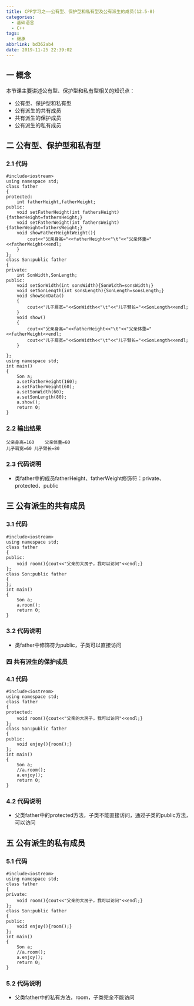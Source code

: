 ```yaml
---
title: CPP学习之——公有型、保护型和私有型及公有派生的成员(12.5-8)
categories:
  - 基础语言
  - C++
tags:
  - 继承
abbrlink: bd362ab4
date: 2019-11-25 22:39:02
---
```

## 一 概念

本节课主要讲述公有型、保护型和私有型相关的知识点： 

* 公有型、保护型和私有型
* 公有派生的共有成员
* 共有派生的保护成员
* 公有派生的私有成员

<!--more-->

## 二 公有型、保护型和私有型

### 2.1 代码

```
#include<iostream>
using namespace std;
class father
{
protected:
	int fatherHeight,fatherWeight;
public:
	void setFatherHeight(int fathersHeight){fatherHeight=fathersHeight;}
	void setFatherWeight(int fathersWeight){fatherWeight=fathersWeight;}
	void showFatherHeightWeight(){
		cout<<"父亲身高="<<fatherHeight<<"\t"<<"父亲体重="<<fatherWeight<<endl;
	}
};
class Son:public father
{
private:
	int SonWidth,SonLength;
public:
	void setSonWidth(int sonsWidth){SonWidth=sonsWidth;}
	void setSonLength(int sonsLength){SonLength=sonsLength;}
	void showSonData()
	{
		cout<<"儿子肩宽="<<SonWidth<<"\t"<<"儿子臂长="<<SonLength<<endl;
	}
	void show()
	{
		cout<<"父亲身高="<<fatherHeight<<"\t"<<"父亲体重="<<fatherWeight<<endl;
		cout<<"儿子肩宽="<<SonWidth<<"\t"<<"儿子臂长="<<SonLength<<endl;
	}

};
using namespace std;
int main()
{
	Son a;
	a.setFatherHeight(160);
	a.setFatherWeight(60);
	a.setSonWidth(60);
	a.setSonLength(80);
	a.show();
	return 0;
}
```

### 2.2 输出结果

```
父亲身高=160	父亲体重=60
儿子肩宽=60	儿子臂长=80
```

### 2.3 代码说明

* 类father中的成员fatherHeight、fatherWeight修饰符：private、protected、public

## 三 公有派生的共有成员

### 3.1 代码

```
#include<iostream>
using namespace std;
class father
{
public:
	void room(){cout<<"父亲的大房子，我可以访问"<<endl;}
};
class Son:public father
{
};
int main()
{
	Son a;
	a.room();
	return 0;
}
```

### 3.2 代码说明

* 类father中修饰符为public，子类可以直接访问

### 四 共有派生的保护成员

### 4.1 代码

```
#include<iostream>
using namespace std;
class father
{
protected:
	void room(){cout<<"父亲的大房子，我可以访问"<<endl;}
};
class Son:public father
{
public:
	void enjoy(){room();}
};
int main()
{
	Son a;
	//a.room();
	a.enjoy();
	return 0;
}
```

### 4.2 代码说明

* 父类father中的protected方法，子类不能直接访问，通过子类的public方法，可以访问

## 五 公有派生的私有成员

### 5.1 代码

```
#include<iostream>
using namespace std;
class father
{
private:
	void room(){cout<<"父亲的大房子，我可以访问"<<endl;}
};
class Son:public father
{
public:
	void enjoy(){room();}
};
int main()
{
	Son a;
	//a.room();
	a.enjoy();
	return 0;
}
```

### 5.2 代码说明

* 父类father中的私有方法，room，子类完全不能访问